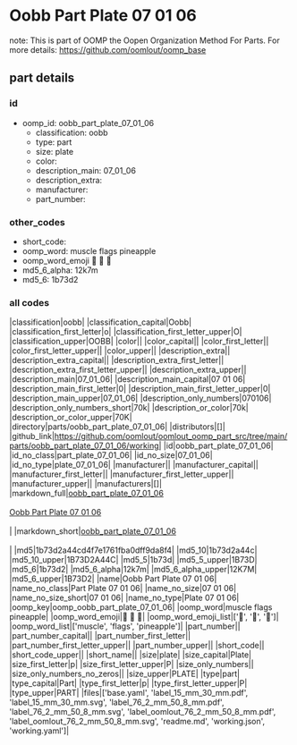 # Oobb Part Plate 07 01 06  

note: This is part of OOMP the Oopen Organization Method For Parts. For more details: https://github.com/oomlout/oomp_base

##  part details





### id
* oomp_id: oobb_part_plate_07_01_06
  * classification: oobb
  * type: part
  * size: plate
  * color: 
  * description_main: 07_01_06
  * description_extra: 
  * manufacturer: 
  * part_number: 

### other_codes
* short_code: 
* oomp_word: muscle flags pineapple
* oomp_word_emoji :muscle: :flags: :pineapple:
* md5_6_alpha: 12k7m
* md5_6: 1b73d2

### all codes 
|classification|oobb|
|classification_capital|Oobb|
|classification_first_letter|o|
|classification_first_letter_upper|O|
|classification_upper|OOBB|
|color||
|color_capital||
|color_first_letter||
|color_first_letter_upper||
|color_upper||
|description_extra||
|description_extra_capital||
|description_extra_first_letter||
|description_extra_first_letter_upper||
|description_extra_upper||
|description_main|07_01_06|
|description_main_capital|07 01 06|
|description_main_first_letter|0|
|description_main_first_letter_upper|0|
|description_main_upper|07_01_06|
|description_only_numbers|070106|
|description_only_numbers_short|70k|
|description_or_color|70k|
|description_or_color_upper|70K|
|directory|parts/oobb_part_plate_07_01_06|
|distributors|[]|
|github_link|https://github.com/oomlout/oomlout_oomp_part_src/tree/main/parts/oobb_part_plate_07_01_06/working|
|id|oobb_part_plate_07_01_06|
|id_no_class|part_plate_07_01_06|
|id_no_size|07_01_06|
|id_no_type|plate_07_01_06|
|manufacturer||
|manufacturer_capital||
|manufacturer_first_letter||
|manufacturer_first_letter_upper||
|manufacturer_upper||
|manufacturers|[]|
|markdown_full|[oobb_part_plate_07_01_06](https://github.com/oomlout/oomlout_oomp_part_src/tree/main/parts/oobb_part_plate_07_01_06/working)<br>[](https://github.com/oomlout/oomlout_oomp_part_src/tree/main/parts/oobb_part_plate_07_01_06/working)<br>[Oobb Part Plate 07 01 06](https://github.com/oomlout/oomlout_oomp_part_src/tree/main/parts/oobb_part_plate_07_01_06/working)<br><br>|
|markdown_short|[oobb_part_plate_07_01_06](https://github.com/oomlout/oomlout_oomp_part_src/tree/main/parts/oobb_part_plate_07_01_06/working)<br><br>|
|md5|1b73d2a44cd4f7e1761fba0dff9da8f4|
|md5_10|1b73d2a44c|
|md5_10_upper|1B73D2A44C|
|md5_5|1b73d|
|md5_5_upper|1B73D|
|md5_6|1b73d2|
|md5_6_alpha|12k7m|
|md5_6_alpha_upper|12K7M|
|md5_6_upper|1B73D2|
|name|Oobb Part Plate 07 01 06|
|name_no_class|Part Plate 07 01 06|
|name_no_size|07 01 06|
|name_no_size_short|07 01 06|
|name_no_type|Plate 07 01 06|
|oomp_key|oomp_oobb_part_plate_07_01_06|
|oomp_word|muscle flags pineapple|
|oomp_word_emoji|:muscle: :flags: :pineapple:|
|oomp_word_emoji_list|[':muscle:', ':flags:', ':pineapple:']|
|oomp_word_list|['muscle', 'flags', 'pineapple']|
|part_number||
|part_number_capital||
|part_number_first_letter||
|part_number_first_letter_upper||
|part_number_upper||
|short_code||
|short_code_upper||
|short_name||
|size|plate|
|size_capital|Plate|
|size_first_letter|p|
|size_first_letter_upper|P|
|size_only_numbers||
|size_only_numbers_no_zeros||
|size_upper|PLATE|
|type|part|
|type_capital|Part|
|type_first_letter|p|
|type_first_letter_upper|P|
|type_upper|PART|
|files|['base.yaml', 'label_15_mm_30_mm.pdf', 'label_15_mm_30_mm.svg', 'label_76_2_mm_50_8_mm.pdf', 'label_76_2_mm_50_8_mm.svg', 'label_oomlout_76_2_mm_50_8_mm.pdf', 'label_oomlout_76_2_mm_50_8_mm.svg', 'readme.md', 'working.json', 'working.yaml']|
